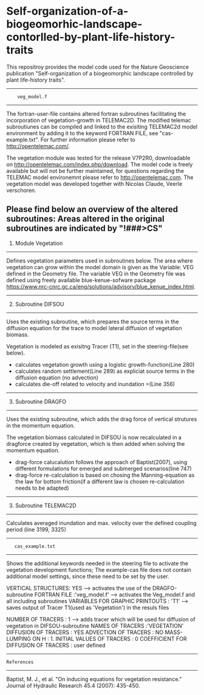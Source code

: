 # Self-organization-of-a-biogeomorhic-landscape-contorlled-by-plant-life-history-traits
This repositroy provides the model code used for the Nature Geoscience publication "Self-organization of a biogeomorphic landscape controlled by plant life-history traits".
*****************************
        veg_model.f 
*****************************
The fortran-user-file contains altered fortran subroutines facilitating the incorporation of vegetation-growth in TELEMAC2D.
The modified telemac subroutiunes can be compiled and linked to the exisiting TELEMAC2d model environment by adding it to the keyword FORTRAN FILE, see "cas-example.txt".
For further information please refer to http://opentelemac.com/.

The vegetation module was tested for the release V7P2R0, downloadable on http://opentelemac.com/index.php/download.
The model code is freely available but will not be further maintained, for questions regarding the TELEMAC model environemnt please refer to http://opentelemac.com.
The vegetation model was developed together with Nicolas Claude, Veerle verschoren.


Please find below an overview of the altered subroutines:
Areas altered in the original subroutines are indicated by "!###>CS"
----------------------------
1. Module Vegetation
----------------------------
Defines vegetation parameters used in subroutines below.
The area where vegetation can grow within the model domain is given as the Variable: VEG defined in the Geometry file.
The variable VEG in the Geometry file was defined using freely available blue-kenue-sofware package https://www.nrc-cnrc.gc.ca/eng/solutions/advisory/blue_kenue_index.html.

----------------------------
2. Subroutine DIFSOU
----------------------------
Uses the existing subroutine, which prepares the source terms in the diffusion equation for the trace to model lateral diffusion of vegetation biomass.

Vegetation is modeled as exisitng Tracer (T1), set in the steering-file(see below).

- calculates vegetation growth using a logistic growth-function(Line 280)
- calculates random settlement(Line 289) as expliciat source terms in the diffusion equation (no advection)
- calculates die-off related to velocity and inundation =(Line 356)

----------------------------
3. Subroutine DRAGFO
----------------------------
Uses the existing subroutine, which adds the drag force of vertical strutures in the momentum equation.

The vegetation biomass calculated in DIFSOU is now recalculated in a dragforce created by vegetation, which is then added when solving the momentum equation.

- drag-force calucalution follows the approach of Baptist(2007), using different formulations for emerged and submerged scenarios(line 747)
- drag-force re-calculation is based on chosing the Manning-equation as the law for bottom friction(if a different law is chosen re-calculation needs to be adapted)

----------------------------
3. Subroutine TELEMAC2D
----------------------------

Calculates averaged inundation and max. velocity over the defined coupling period (line 3199, 3325)


*****************************
       cas_example.txt
*****************************
Shows the additional keywords needed in the steering file to activate the vegetation development functions;
The example-cas file does not contain additional model settings, since these need to be set by the user.

VERTICAL STRUCTURES: YES 				--> activates the use of the DRAGFO-subroutine
FORTRAN FILE       :'veg_model.f'			--> activates the Veg_model.f and all including subroutines
VARIABLES FOR GRAPHIC PRINTOUTS   	     : 'T1'	--> saves output of Tracer T1(used as 'Vegetation') in the resuls files

NUMBER OF TRACERS                            : 1	--> adds tracer which will be used for diffusion of vegetation in DIFSOU-subroutine
NAMES OF TRACERS                             :'VEGETATION'
DIFFUSION OF TRACERS                         : YES
ADVECTION OF TRACERS                         : NO
MASS-LUMPING ON H                            : 1.
INITIAL VALUES OF TRACERS                    : 0
COEFFICIENT FOR DIFFUSION OF TRACERS         : user defined


-----------------------------
	References
-----------------------------
Baptist, M. J., et al. "On inducing equations for vegetation resistance." Journal of Hydraulic Research 45.4 (2007): 435-450.
